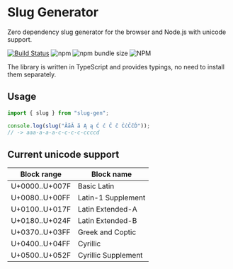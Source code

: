 # Slug Generator
Zero dependency slug generator for the browser and Node.js with unicode support.

[![Build Status](https://travis-ci.org/vidandev/slug-gen.svg?branch=master)](https://travis-ci.org/vidandev/slug-gen)
![npm](https://img.shields.io/npm/v/slug-gen.svg)
![npm bundle size](https://img.shields.io/bundlephobia/minzip/slug-gen.svg)
![NPM](https://img.shields.io/npm/l/slug-gen.svg)

The library is written in TypeScript and provides typings, no need to install them separately.

## Usage
```javascript
import { slug } from "slug-gen";

console.log(slug("ĀāĂ ă Ą ą Ć ć Ĉ ĉ ĊċČčĎ"));
// -> aaa-a-a-a-c-c-c-c-ccccd
```

## Current unicode support

| Block range | Block name |
| ----------- | ---------- |
| U+0000..U+007F | Basic Latin |
| U+0080..U+00FF | Latin-1 Supplement |
| U+0100..U+017F | Latin Extended-A |
| U+0180..U+024F | Latin Extended-B |
| U+0370..U+03FF | Greek and Coptic |
| U+0400..U+04FF | Cyrillic |
| U+0500..U+052F | Cyrillic Supplement |